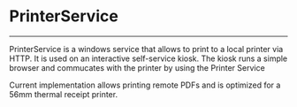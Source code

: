 # PrinterService

---

PrinterService is a windows service that allows to print to a local printer via HTTP. It is used on an interactive self-service kiosk. The kiosk runs a simple browser and commucates with the printer by using the Printer Service

Current implementation allows printing remote PDFs and is optimized for a 56mm thermal receipt printer. 

